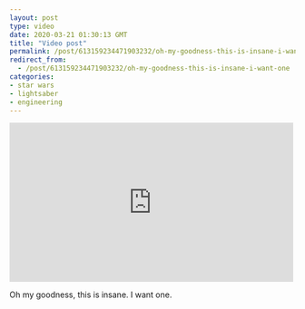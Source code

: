 ```yaml
---
layout: post
type: video
date: 2020-03-21 01:30:13 GMT
title: "Video post"
permalink: /post/613159234471903232/oh-my-goodness-this-is-insane-i-want-one
redirect_from: 
  - /post/613159234471903232/oh-my-goodness-this-is-insane-i-want-one
categories:
- star wars
- lightsaber
- engineering
---
```

<iframe width="500" height="281"  id="youtube_iframe" src="https://www.youtube.com/embed/18MiAbfB3g8?feature=oembed&amp;enablejsapi=1&amp;wmode=opaque" frameborder="0" allow="accelerometer; autoplay; clipboard-write; encrypted-media; gyroscope; picture-in-picture" allowfullscreen title="REAL LIGHTSABER DUEL! (2752°)"></iframe>

<p>Oh my goodness, this is insane. I want one.</p>